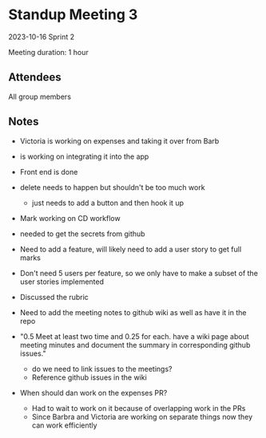 # Standup Meeting 3

2023-10-16
Sprint 2

Meeting duration: 1 hour

## Attendees

All group members

## Notes

- Victoria is working on expenses and taking it over from Barb
- is working on integrating it into the app
- Front end is done
- delete needs to happen but shouldn't be too much work
  - just needs to add a button and then hook it up

- Mark working on CD workflow
- needed to get the secrets from github

- Need to add a feature, will likely need to add a user story to get full marks
- Don't need 5 users per feature, so we only have to make a subset of the user stories implemented

- Discussed the rubric

- Need to add the meeting notes to github wiki as well as have it in the repo

- "0.5 Meet at least two time and 0.25 for each. have a wiki page about meeting minutes and document the summary in corresponding github issues."
  - do we need to link issues to the meetings?
  - Reference github issues in the wiki

- When should dan work on the expenses PR?
  - Had to wait to work on it because of overlapping work in the PRs
  - Since Barbra and Victoria are working on separate things now they can work efficiently
